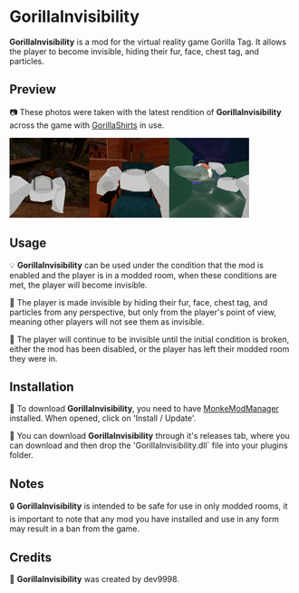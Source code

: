 # GorillaInvisibility
**GorillaInvisibility** is a mod for the virtual reality game Gorilla Tag. It allows the player to become invisible, hiding their fur, face, chest tag, and particles.

## Preview
📷 These photos were taken with the latest rendition of **GorillaInvisibility** across the game with [GorillaShirts](https://github.com/developer9998/GorillaShirts) in use.

<img src="https://raw.githubusercontent.com/developer9998/GorillaInvisibility/main/Marketing/ForestPreview.png" width=28% height=auto title="The player is taking a selie on a log bench near the campfire in 'Forest'"><img src="https://raw.githubusercontent.com/developer9998/GorillaInvisibility/main/Marketing/CanyonPreview.png" width=28% height=auto  title="The player is taking a selie on a blue beach chair in 'Canyon'"><img src="https://raw.githubusercontent.com/developer9998/GorillaInvisibility/main/Marketing/CavePreview.png" width=28% height=auto title="The player is taking a selie while grabbing onto a moving shark in the depths of 'Cave'">

## Usage
💡 **GorillaInvisibility** can be used under the condition that the mod is enabled and the player is in a modded room, when these conditions are met, the player will become invisible. 

👻 The player is made invisible by hiding their fur, face, chest tag, and particles from any perspective, but only from the player's point of view, meaning other players will not see them as invisible. 

🎉 The player will continue to be invisible until the initial condition is broken, either the mod has been disabled, or the player has left their modded room they were in.

## Installation
📂 To download **GorillaInvisibility**, you need to have [MonkeModManager](https://github.com/BzzzThe18th/MonkeModManager/releases/latest) installed. When opened, click on 'Install / Update'.

📌 You can download **GorillaInvisibility** through it's releases tab, where you can download and then drop the 'GorillaInvisibility.dll` file into your plugins folder.

## Notes
🔒 **GorillaInvisibility** is intended to be safe for use in only modded rooms, it is important to note that any mod you have installed and use in any form may result in a ban from the game.

## Credits
📝 **GorillaInvisibility** was created by dev9998.
